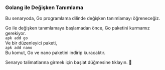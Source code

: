 ### Golang ile Değişken Tanımlama
  
Bu senaryoda, Go programlama dilinde değişken tanımlamayı öğreneceğiz.

Go ile değişken tanımlamaya başlamadan önce, Go paketini kurmamız gerekiyor. <br />
```apk add go``` <br />
Ve bir düzenleyici paketi, <br />
```apk add nano```  <br />
Bu komut, Go ve nano paketini indirip kuracaktır.

Senaryo talimatlarına girmek için başlat düğmesine tıklayın. 🚀
